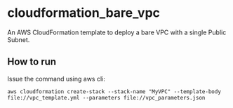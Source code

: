 # cloudformation_bare_vpc
An AWS CloudFormation template to deploy a bare VPC with a single Public Subnet.

## How to run

Issue the command using aws cli:
```
aws cloudformation create-stack --stack-name "MyVPC" --template-body file://vpc_template.yml --parameters file://vpc_parameters.json 
```